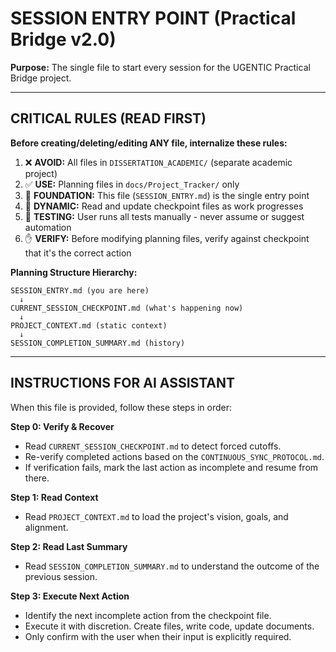 # SESSION ENTRY POINT (Practical Bridge v2.0)

**Purpose:** The single file to start every session for the UGENTIC Practical Bridge project.

---

## CRITICAL RULES (READ FIRST)

**Before creating/deleting/editing ANY file, internalize these rules:**

1. ❌ **AVOID:** All files in `DISSERTATION_ACADEMIC/` (separate academic project)
2. ✅ **USE:** Planning files in `docs/Project_Tracker/` only
3. 🎯 **FOUNDATION:** This file (`SESSION_ENTRY.md`) is the single entry point
4. 🔄 **DYNAMIC:** Read and update checkpoint files as work progresses
5. 🧪 **TESTING:** User runs all tests manually - never assume or suggest automation
6. ✋ **VERIFY:** Before modifying planning files, verify against checkpoint that it's the correct action

**Planning Structure Hierarchy:**
```
SESSION_ENTRY.md (you are here)
  ↓
CURRENT_SESSION_CHECKPOINT.md (what's happening now)
  ↓
PROJECT_CONTEXT.md (static context)
  ↓
SESSION_COMPLETION_SUMMARY.md (history)
```

---

## INSTRUCTIONS FOR AI ASSISTANT

When this file is provided, follow these steps in order:

**Step 0: Verify & Recover**
- Read `CURRENT_SESSION_CHECKPOINT.md` to detect forced cutoffs.
- Re-verify completed actions based on the `CONTINUOUS_SYNC_PROTOCOL.md`.
- If verification fails, mark the last action as incomplete and resume from there.

**Step 1: Read Context**
- Read `PROJECT_CONTEXT.md` to load the project's vision, goals, and alignment.

**Step 2: Read Last Summary**
- Read `SESSION_COMPLETION_SUMMARY.md` to understand the outcome of the previous session.

**Step 3: Execute Next Action**
- Identify the next incomplete action from the checkpoint file.
- Execute it with discretion. Create files, write code, update documents.
- Only confirm with the user when their input is explicitly required.
